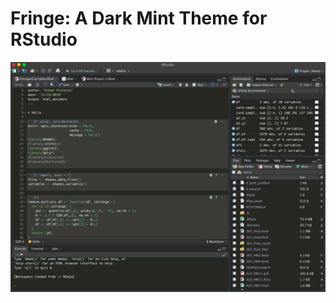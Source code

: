 # Fringe: A Dark Mint Theme for RStudio

![Mint Theme](https://raw.githubusercontent.com/eviolette/RStudioThemes/master/Fringe/Fringe.png "Fringe")
